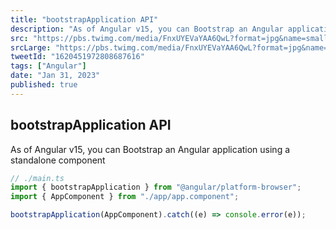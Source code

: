 ```yaml
---
title: "bootstrapApplication API"
description: "As of Angular v15, you can Bootstrap an Angular application using a standalone component"
src: "https://pbs.twimg.com/media/FnxUYEVaYAA6QwL?format=jpg&name=small"
srcLarge: "https://pbs.twimg.com/media/FnxUYEVaYAA6QwL?format=jpg&name=large"
tweetId: "1620451972808687616"
tags: ["Angular"]
date: "Jan 31, 2023"
published: true
---
```


## bootstrapApplication API

As of Angular v15, you can Bootstrap an Angular application using a standalone component

```javascript
// ./main.ts
import { bootstrapApplication } from "@angular/platform-browser";
import { AppComponent } from "./app/app.component";

bootstrapApplication(AppComponent).catch((e) => console.error(e));
```
